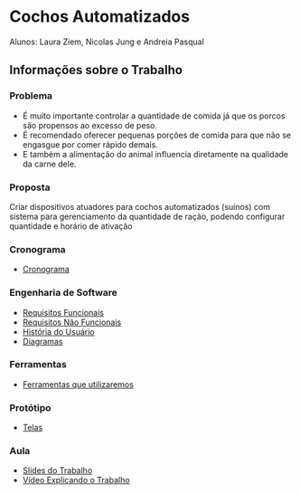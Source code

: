 # Cochos Automatizados
Alunos: Laura Ziem, Nicolas Jung e Andreia Pasqual



## Informações sobre o Trabalho

### Problema

* É muito importante controlar a quantidade de comida já que os porcos são propensos ao excesso de peso.
* É  recomendado oferecer pequenas porções de comida para que não se engasgue por comer rápido demais.
* E também a alimentação do animal influencia diretamente na qualidade da carne dele.

### Proposta

Criar dispositivos atuadores para cochos automatizados (suínos) com sistema para gerenciamento da quantidade de ração, podendo configurar quantidade e horário de ativação


### Cronograma

* [Cronograma](https://docs.google.com/spreadsheets/d/14g7i3P-mVJZcmuN8Zknxg4lKxrH3HIgSvj-XspRoBQI/edit?usp=sharing)


### Engenharia de Software

* [Requisitos Funcionais](https://docs.google.com/document/d/1SXg1yJ-53hXYu7tuXGHcjM1aN28tyYAie-UnzWZHalA/edit?usp=sharing)
* [Requisitos Não Funcionais](https://docs.google.com/document/d/1_e_Xfih5uVaZaOkFTQrHKWpCPNDHGuMyrWDjvvFsnac/edit?usp=sharing)
* [História do Usuário](https://docs.google.com/document/d/18hHRWdqdqoiBi0uMbW7DxFioTPqqOHS_Umxyxlyq0vk/edit?usp=sharing)
* [Diagramas](https://docs.google.com/document/d/1Nx2Tkua90giDmPf_NTfvYB3kMZqW-GEYmMW6rBloQMQ/edit?usp=sharing)

### Ferramentas

* [Ferramentas que utilizaremos](https://docs.google.com/document/d/1UoVif5_qjgL0iduwr1UXdYcY1oT4w5SeFsPdwwuIl3o/edit?usp=sharing)

### Protótipo

* [Telas](https://docs.google.com/document/d/1Srip0iCpK87nwbNiGac-x0hoTICC0vJoD3WbqMOLsnQ/edit?usp=sharing)


### Aula

* [Slides do Trabalho](https://docs.google.com/presentation/d/1ZaLsEHJn1hTRz5Ip623cnTbuDlNVGSWGD2L88ijTBTw/edit?usp=sharing)
* [Vídeo Explicando o Trabalho](https://youtu.be/Zg12RiRtnQs?si=fV54iu4QMZQL1D8R)
